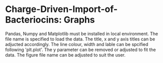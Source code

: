 # Charge-Driven-Import-of-Bacteriocins: Graphs 

Pandas, Numpy and Matplotlib must be installed in local environment. 
The file name is specified to load the data.
The title, x and y axis titles can be adjucted accordingly. 
The line colour, width and lable can be spcified following 'plt.plot'.
The y parameter can be removed or adjusted to fit the data. 
The figure file name can be adjusted to suit the user.

